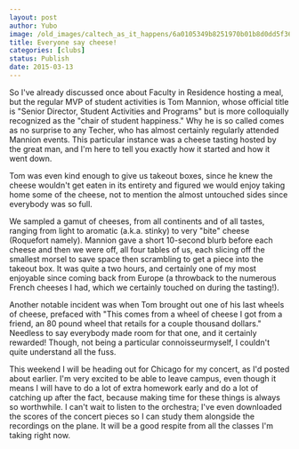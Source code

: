 ```yaml
---
layout: post
author: Yubo
image: /old_images/caltech_as_it_happens/6a0105349b8251970b01b8d0dd5f36970c.jpg
title: Everyone say cheese! 
categories: [clubs]
status: Publish
date: 2015-03-13
---
```


So I've already discussed once about Faculty in Residence hosting a meal, but the regular MVP of student activities is Tom Mannion, whose official title is "Senior Director, Student Activities and Programs" but is more colloquially recognized as the "chair of student happiness." Why he is so called comes as no surprise to any Techer, who has almost certainly regularly attended Mannion events. This particular instance was a cheese tasting hosted by the great man, and I'm here to tell you exactly how it started and how it went down.

Tom was even kind enough to give us takeout boxes, since he knew the cheese wouldn't get eaten in its entirety and figured we would enjoy taking home some of the cheese, not to mention the almost untouched sides since everybody was so full.

We sampled a gamut of cheeses, from all continents and of all tastes, ranging from light to aromatic (a.k.a. stinky) to very "bite" cheese (Roquefort namely). Mannion gave a short 10-second blurb before each cheese and then we were off, all four tables of us, each slicing off the smallest morsel to save space then scrambling to get a piece into the takeout box. It was quite a two hours, and certainly one of my most enjoyable since coming back from Europe (a throwback to the numerous French cheeses I had, which we certainly touched on during the tasting!).

Another notable incident was when Tom brought out one of his last wheels of cheese, prefaced with "This comes from a wheel of cheese I got from a friend, an 80 pound wheel that retails for a couple thousand dollars." Needless to say everybody made room for that one, and it certainly rewarded! Though, not being a particular connoisseurmyself, I couldn't quite understand all the fuss.

This weekend I will be heading out for Chicago for my concert, as I'd posted about earlier. I'm very excited to be able to leave campus, even though it means I will have to do a lot of extra homework early and do a lot of catching up after the fact, because making time for these things is always so worthwhile. I can't wait to listen to the orchestra; I've even downloaded the scores of the concert pieces so I can study them alongside the recordings on the plane. It will be a good respite from all the classes I'm taking right now.

